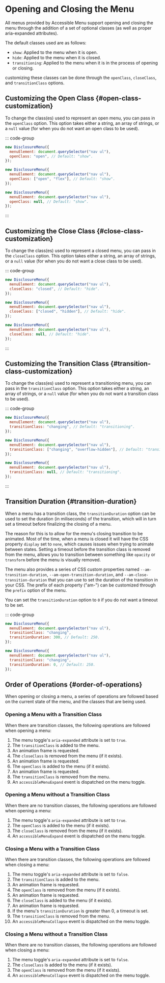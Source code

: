 # Opening and Closing the Menu

All menus provided by Accessible Menu support opening and closing the menu through the addition of a set of optional classes (as well as proper aria-expanded attributes).

The default classes used are as follows:

- `show`: Applied to the menu when it is open.
- `hide`: Applied to the menu when it is closed.
- `transitioning`: Applied to the menu when it is in the process of opening or closing.

customizing these classes can be done through the `openClass`, `closeClass`, and `transitionClass` options.

## Customizing the Open Class {#open-class-customization}

To change the class(es) used to represent an open menu, you can pass in the `openClass` option. This option takes either a string, an array of strings, or a `null` value (for when you do not want an open class to be used).

::: code-group

```js [single string]
new DisclosureMenu({
  menuElement: document.querySelector("nav ul"),
  openClass: "open", // Default: "show".
});
```

```js [array of strings]
new DisclosureMenu({
  menuElement: document.querySelector("nav ul"),
  openClass: ["open", "flex"], // Default: "show".
});
```

```js [null]
new DisclosureMenu({
  menuElement: document.querySelector("nav ul"),
  openClass: null, // Default: "show".
});
```

:::

## Customizing the Close Class {#close-class-customization}

To change the class(es) used to represent a closed menu, you can pass in the `closeClass` option. This option takes either a string, an array of strings, or a `null` value (for when you do not want a close class to be used).

::: code-group

```js [single string]
new DisclosureMenu({
  menuElement: document.querySelector("nav ul"),
  closeClass: "closed", // Default: "hide".
});
```

```js [array of strings]
new DisclosureMenu({
  menuElement: document.querySelector("nav ul"),
  closeClass: ["closed", "hidden"], // Default: "hide".
});
```

```js [null]
new DisclosureMenu({
  menuElement: document.querySelector("nav ul"),
  closeClass: null, // Default: "hide".
});
```

:::

## Customizing the Transition Class {#transition-class-customization}

To change the class(es) used to represent a transitioning menu, you can pass in the `transitionClass` option. This option takes either a string, an array of strings, or a `null` value (for when you do not want a transition class to be used).

::: code-group

```js [single string]
new DisclosureMenu({
  menuElement: document.querySelector("nav ul"),
  transitionClass: "changing", // Default: "transitioning".
});
```

```js [array of strings]
new DisclosureMenu({
  menuElement: document.querySelector("nav ul"),
  transitionClass: ["changing", "overflow-hidden"], // Default: "transitioning".
});
```

```js [null]
new DisclosureMenu({
  menuElement: document.querySelector("nav ul"),
  transitionClass: null, // Default: "transitioning".
});
```

:::

## Transition Duration {#transition-duration}

When a menu has a transition class, the `transitionDuration` option can be used to set the duration (in miliseconds) of the transition, which will in turn set a timeout before finalizing the closing of a menu.

The reason for this is to allow for the menu's closing transition to be animated. Most of the time, when a menu is closed it will have the CSS property `display` set to `none`, which causes issues when trying to animate between states. Setting a timeout before the transition class is removed from the menu, allows you to transition between something like `opacity` or `transform` before the menu is visually removed.

The menu also provides a series of CSS custom properties named `--am-transition-duration`, `--am-open-transition-duration`, and `--am-close-transition-duration` that you can use to set the duration of the transition in your CSS. The prefix of each property ("am-") can be customized through the `prefix` option of the menu.

You can set the `transitionDuration` option to `0` if you do not want a timeout to be set.

::: code-group

```js [custom duration]
new DisclosureMenu({
  menuElement: document.querySelector("nav ul"),
  transitionClass: "changing",
  transitionDuration: 300, // Default: 250.
});
```

```js [no duration]
new DisclosureMenu({
  menuElement: document.querySelector("nav ul"),
  transitionClass: "changing",
  transitionDuration: 0, // Default: 250.
});
```

## Order of Operations {#order-of-operations}

When opening or closing a menu, a series of operations are followed based on the current state of the menu, and the classes that are being used.

### Opening a Menu with a Transition Class

When there are transition classes, the following operations are followed when opening a menu:

1. The menu toggle's `aria-expanded` attribute is set to `true`.
2. The `transitionClass` is added to the menu.
3. An animation frame is requested.
4. The `closeClass` is removed from the menu (if it exists).
5. An animation frame is requested.
6. The `openClass` is added to the menu (if it exists).
7. An animation frame is requested.
8. The `transitionClass` is removed from the menu.
9. An `accessibleMenuExpand` event is dispatched on the menu toggle.

### Opening a Menu without a Transition Class

When there are no transition classes, the following operations are followed when opening a menu:

1. The menu toggle's `aria-expanded` attribute is set to `true`.
2. The `openClass` is added to the menu (if it exists).
3. The `closeClass` is removed from the menu (if it exists).
4. An `accessibleMenuExpand` event is dispatched on the menu toggle.

### Closing a Menu with a Transition Class

When there are transition classes, the following operations are followed when closing a menu:

1. The menu toggle's `aria-expanded` attribute is set to `false`.
2. The `transitionClass` is added to the menu.
3. An animation frame is requested.
4. The `openClass` is removed from the menu (if it exists).
5. An animation frame is requested.
6. The `closeClass` is added to the menu (if it exists).
7. An animation frame is requested.
8. If the menu's `transitionDuration` is greater than 0, a timeout is set.
9. The `transitionClass` is removed from the menu.
10. An `accessibleMenuCollapse` event is dispatched on the menu toggle.

### Closing a Menu without a Transition Class

When there are no transition classes, the following operations are followed when closing a menu:

1. The menu toggle's `aria-expanded` attribute is set to `false`.
2. The `closeClass` is added to the menu (if it exists).
3. The `openClass` is removed from the menu (if it exists).
4. An `accessibleMenuCollapse` event is dispatched on the menu toggle.
